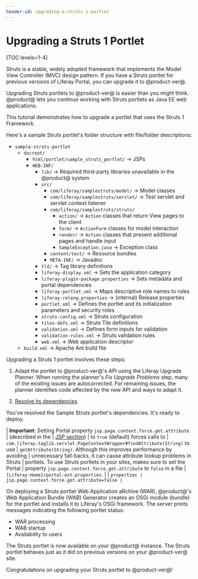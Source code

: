 ```yaml
---
header-id: upgrading-a-struts-1-portlet
---
```


# Upgrading a Struts 1 Portlet

[TOC levels=1-4]

Struts is a stable, widely adopted framework that implements the Model View
Controller (MVC) design pattern. If you have a Struts portlet for previous
versions of Liferay Portal, you can upgrade it to @product-ver@.

Upgrading Struts portlets to @product-ver@ is easier than you might think.
@product@ lets you continue working with Struts portlets as Java EE web
applications.

This tutorial demonstrates how to upgrade a portlet that uses the Struts 1
Framework.

Here's a sample Struts portlet's folder structure with file/folder descriptions:

-   `sample-struts-portlet`
    -   `docroot/`
        -   `html/portlet/sample_struts_portlet/` &rarr; JSPs
        -   `WEB-INF/`
            -   `lib/` &rarr; Required third-party libraries unavailable in the @product@ system
            -   `src/`
                -   `com/liferay/samplestruts/model/` &rarr; Model classes
                -   `com/liferay/samplestruts/servlet/` &rarr; Test servlet and servlet context listener
                -   `com/liferay/samplestruts/struts/`
                    -   `action/` &rarr; `Action` classes that return View pages to the client
                    -   `form/` &rarr; `ActionForm` classes for model interaction
                    -   `render/` &rarr; `Action` classes that present additional pages and handle input
                    -   `SampleException.java` &rarr; Exception class
                -   `content/test/` &rarr; Resource bundles
                -   `META-INF/` &rarr; Javadoc
            -   `tld/` &rarr; Tag library definitions
            -   `liferay-display.xml` &rarr; Sets the application category
            -   `liferay-plugin-package.properties` &rarr; Sets metadata and portal dependencies
            -   `liferay-portlet.xml` &rarr; Maps descriptive role names to roles 
            -   `liferay-releng.properties` &rarr; (internal) Release properties
            -   `portlet.xml` &rarr; Defines the portlet and its initialization parameters and security roles
            -   `struts-config.xml` &rarr; Struts configuration
            -   `tiles-defs.xml` &rarr; Struts Tile definitions
            -   `validation.xml` &rarr; Defines form inputs for validation
            -   `validation-rules.xml` &rarr; Struts validation rules
            -   `web.xml` &rarr; Web application descriptor
    -   `build.xml` &rarr; Apache Ant build file

Upgrading a Struts 1 portlet involves these steps:

1.  Adapt the portlet to @product-ver@'s API using the Liferay Upgrade Planner.
    When running the planner's *Fix Upgrade Problems* step, many of the existing
    issues are autocorrected. For remaining issues, the planner identifies code
    affected by the new API and ways to adapt it.

2.  [Resolve its dependencies](/docs/7-1/tutorials/-/knowledge_base/t/resolving-a-plugins-dependencies)

You've resolved the Sample Struts portlet's dependencies. It's ready to deploy. 

| **Important**: Setting Portal property `jsp.page.context.force.get.attribute` 
| (described in the
| [JSP section](@platform-ref@/7.1-latest/propertiesdoc/portal.properties.html#JSP)) 
| to `true` (default) forces calls to
| `com.liferay.taglib.servlet.PageContextWrapper#findAttribute(String)` to use
| `getAttribute(String)`. Although this improves performance by avoiding
| unnecessary fall-backs, it can cause attribute lookup problems in Struts
| portlets. To use Struts portlets in your sites, makes sure to set the Portal
| property `jsp.page.context.force.get.attribute` to `false` in a file
| `[Liferay-Home]/portal-ext.properties`. 
| 
| ```properties
| jsp.page.context.force.get.attribute=false
| ```

On deploying a Struts portlet Web Application aRchive (WAR), @product@'s Web
Application Bundle (WAB) Generator creates an OSGi module (bundle) for the
portlet and installs it to Liferay's OSGi framework. The server prints messages
indicating the following portlet status:

-   WAR processing
-   WAB startup
-   Availability to users

The Struts portlet is now available on your @product@ instance. The Struts
portlet behaves just as it did on previous versions on your @product-ver@ site.

Congratulations on upgrading your Struts portlet to @product-ver@!
